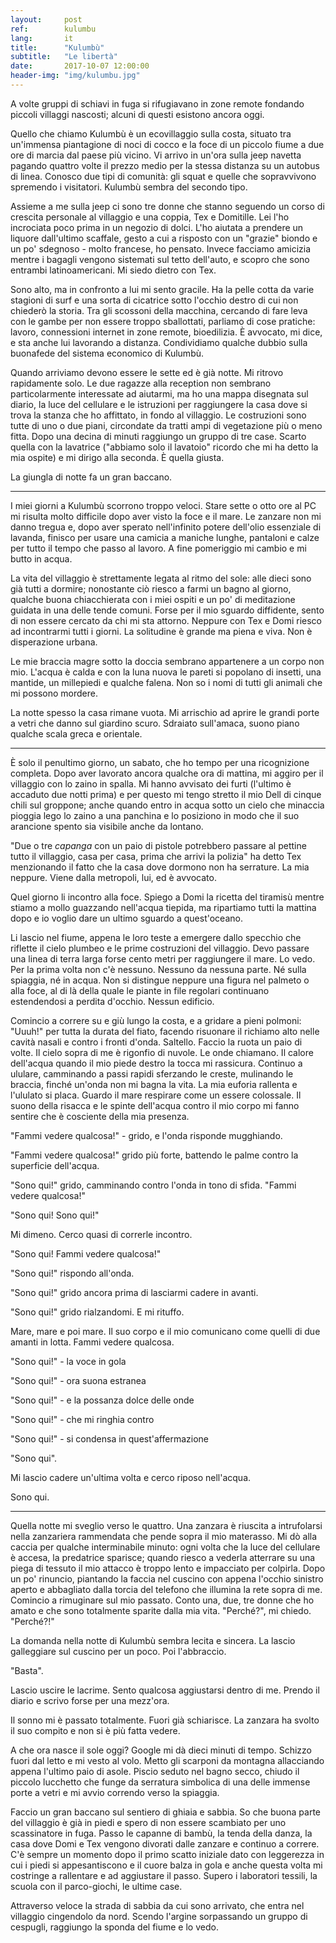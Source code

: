 ```yaml
---
layout:     post
ref:		kulumbu
lang: 		it
title:      "Kulumbù"
subtitle:   "Le libertà"
date:       2017-10-07 12:00:00
header-img: "img/kulumbu.jpg"
---
```


A volte gruppi di schiavi in fuga si rifugiavano in zone remote fondando piccoli villaggi nascosti; alcuni di questi esistono ancora oggi. 

Quello che chiamo Kulumbù è un ecovillaggio sulla costa, situato tra un'immensa piantagione di noci di cocco e la foce di un piccolo fiume a due ore di marcia dal paese più vicino. Vi arrivo in un'ora sulla jeep navetta pagando quattro volte il prezzo medio per la stessa distanza su un autobus di linea. Conosco due tipi di comunità: gli squat e quelle che sopravvivono spremendo i visitatori. Kulumbù sembra del secondo tipo.

Assieme a me sulla jeep ci sono tre donne che stanno seguendo un corso di crescita personale al villaggio e una coppia, Tex e Domitille. Lei l'ho incrociata poco prima in un negozio di dolci. L'ho aiutata a prendere un liquore dall'ultimo scaffale, gesto a cui a risposto con un "grazie" biondo e un po' sdegnoso - molto francese, ho pensato. Invece facciamo amicizia mentre i bagagli vengono sistemati sul tetto dell'auto, e scopro che sono entrambi latinoamericani. Mi siedo dietro con Tex.

Sono alto, ma in confronto a lui mi sento gracile. Ha la pelle cotta da varie stagioni di surf e una sorta di cicatrice sotto l'occhio destro di cui non chiederò la storia. Tra gli scossoni della macchina, cercando di fare leva con le gambe per non essere troppo sballottati, parliamo di cose pratiche: lavoro, connessioni internet in zone remote, bioedilizia. È avvocato, mi dice, e sta anche lui lavorando a distanza. Condividiamo qualche dubbio sulla buonafede del sistema economico di Kulumbù.

Quando arriviamo devono essere le sette ed è già notte. Mi ritrovo rapidamente solo. Le due ragazze alla reception non sembrano particolarmente interessate ad aiutarmi, ma ho una mappa disegnata sul diario, la luce del cellulare e le istruzioni per raggiungere la casa dove si trova la stanza che ho affittato, in fondo al villaggio. Le costruzioni sono tutte di uno o due piani, circondate da tratti ampi di vegetazione più o meno fitta. Dopo una decina di minuti raggiungo un gruppo di tre case. Scarto quella con la lavatrice ("abbiamo solo il lavatoio" ricordo che mi ha detto la mia ospite) e mi dirigo alla seconda. È quella giusta. 

La giungla di notte fa un gran baccano.

---

I miei giorni a Kulumbù scorrono troppo veloci. Stare sette o otto ore al PC mi risulta molto difficile dopo aver visto la foce e il mare. Le zanzare non mi danno tregua e, dopo aver sperato nell'infinito potere dell'olio essenziale di lavanda, finisco per usare una camicia a maniche lunghe, pantaloni e calze per tutto il tempo che passo al lavoro. A fine pomeriggio mi cambio e mi butto in acqua.

La vita del villaggio è strettamente legata al ritmo del sole: alle dieci sono già tutti a dormire; nonostante ciò riesco a farmi un bagno al giorno, qualche buona chiacchierata con i miei ospiti e un po' di meditazione guidata in una delle tende comuni. Forse per il mio sguardo diffidente, sento di non essere cercato da chi mi sta attorno. Neppure con Tex e Domi riesco ad incontrarmi tutti i giorni. La solitudine è grande ma piena e viva. Non è disperazione urbana. 

Le mie braccia magre sotto la doccia sembrano appartenere a un corpo non mio. L'acqua è calda e con la luna nuova le pareti si popolano di insetti, una mantide, un millepiedi e qualche falena. Non so i nomi di tutti gli animali che mi possono mordere.

La notte spesso la casa rimane vuota. Mi arrischio ad aprire le grandi porte a vetri che danno sul giardino scuro. Sdraiato sull'amaca, suono piano qualche scala greca e orientale.

---

È solo il penultimo giorno, un sabato, che ho tempo per una ricognizione completa. Dopo aver lavorato ancora qualche ora di mattina, mi aggiro per il villaggio con lo zaino in spalla. Mi hanno avvisato dei furti (l'ultimo è accaduto due notti prima) e per questo mi tengo stretto il mio Dell di cinque chili sul groppone; anche quando entro in acqua sotto un cielo che minaccia pioggia lego lo zaino a una panchina e lo posiziono in modo che il suo arancione spento sia visibile anche da lontano. 

"Due o tre *capanga* con un paio di pistole potrebbero passare al pettine tutto il villaggio, casa per casa, prima che arrivi la polizia" ha detto Tex menzionando il fatto che la casa dove dormono non ha serrature. La mia neppure. Viene dalla metropoli, lui, ed è avvocato.

Quel giorno li incontro alla foce. Spiego a Domi la ricetta del tiramisù mentre stiamo a mollo guazzando nell'acqua tiepida, ma ripartiamo tutti la mattina dopo e io voglio dare un ultimo sguardo a quest'oceano.

Li lascio nel fiume, appena le loro teste a emergere dallo specchio che riflette il cielo plumbeo e le prime costruzioni del villaggio. Devo passare una linea di terra larga forse cento metri per raggiungere il mare. Lo vedo. Per la prima volta non c'è nessuno. Nessuno da nessuna parte. Né sulla spiaggia, né in acqua. Non si distingue neppure una figura nel palmeto o alla foce, al di là della quale le piante in file regolari continuano estendendosi a perdita d'occhio. Nessun edificio.

Comincio a correre su e giù lungo la costa, e a gridare a pieni polmoni: "Uuuh!" per tutta la durata del fiato, facendo risuonare il richiamo alto nelle cavità nasali e contro i fronti d'onda. Saltello. Faccio la ruota un paio di volte. Il cielo sopra di me è rigonfio di nuvole. Le onde chiamano. Il calore dell'acqua quando il mio piede destro la tocca mi rassicura. Continuo a ululare, camminando a passi rapidi sferzando le creste, mulinando le braccia, finché un'onda non mi bagna la vita. La mia euforia rallenta e l'ululato si placa. Guardo il mare respirare come un essere colossale. Il suono della risacca e le spinte dell'acqua contro il mio corpo mi fanno sentire che è cosciente della mia presenza.

"Fammi vedere qualcosa!" - grido, e l'onda risponde mugghiando.

"Fammi vedere qualcosa!" grido più forte, battendo le palme contro la superficie dell'acqua.

"Sono qui!" grido, camminando contro l'onda in tono di sfida. "Fammi vedere qualcosa!"

"Sono qui! Sono qui!"

Mi dimeno. Cerco quasi di correrle incontro.

"Sono qui! Fammi vedere qualcosa!"

"Sono qui!" rispondo all'onda.

"Sono qui!" grido ancora prima di lasciarmi cadere in avanti.

"Sono qui!" grido rialzandomi. E mi rituffo.

Mare, mare e poi mare. Il suo corpo e il mio comunicano come quelli di due amanti in lotta. Fammi vedere qualcosa.

"Sono qui!" - la voce in gola

"Sono qui!" - ora suona estranea

"Sono qui!" - e la possanza dolce delle onde

"Sono qui!" - che mi ringhia contro

"Sono qui!" - si condensa in quest'affermazione

"Sono qui".

Mi lascio cadere un'ultima volta e cerco riposo nell'acqua.

Sono qui.

---

Quella notte mi sveglio verso le quattro. Una zanzara è riuscita a intrufolarsi nella zanzariera rammendata che pende sopra il mio materasso. Mi dò alla caccia per qualche interminabile minuto: ogni volta che la luce del cellulare è accesa, la predatrice sparisce; quando riesco a vederla atterrare su una piega di tessuto il mio attacco è troppo lento e impacciato per colpirla. Dopo un po' rinuncio, piantando la faccia nel cuscino con appena l'occhio sinistro aperto e abbagliato dalla torcia del telefono che illumina la rete sopra di me. Comincio a rimuginare sul mio passato. Conto una, due, tre donne che ho amato e che sono totalmente sparite dalla mia vita. "Perché?", mi chiedo. "Perché?!"

La domanda nella notte di Kulumbù sembra lecita e sincera. La lascio galleggiare sul cuscino per un poco. Poi l'abbraccio.

"Basta".

Lascio uscire le lacrime. Sento qualcosa aggiustarsi dentro di me. Prendo il diario e scrivo forse per una mezz'ora.

Il sonno mi è passato totalmente. Fuori già schiarisce. La zanzara ha svolto il suo compito e non si è più fatta vedere. 

A che ora nasce il sole oggi? Google mi dà dieci minuti di tempo. Schizzo fuori dal letto e mi vesto al volo. Metto gli scarponi da montagna allacciando appena l'ultimo paio di asole. Piscio seduto nel bagno secco, chiudo il piccolo lucchetto che funge da serratura simbolica di una delle immense porte a vetri e mi avvio correndo verso la spiaggia. 

Faccio un gran baccano sul sentiero di ghiaia e sabbia. So che buona parte del villaggio è già in piedi e spero di non essere scambiato per uno scassinatore in fuga. Passo le capanne di bambù, la tenda della danza, la casa dove Domi e Tex vengono divorati dalle zanzare e continuo a correre. C'è sempre un momento dopo il primo scatto iniziale dato con leggerezza in cui i piedi si appesantiscono e il cuore balza in gola e anche questa volta mi costringe a rallentare e ad aggiustare il passo. Supero i laboratori tessili, la scuola con il parco-giochi, le ultime case.

Attraverso veloce la strada di sabbia da cui sono arrivato, che entra nel villaggio cingendolo da nord. Scendo l'argine sorpassando un gruppo di cespugli, raggiungo la sponda del fiume e lo vedo. 


